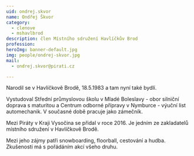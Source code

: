 ```yaml
---
uid: ondrej.skvor
name: Ondřej Škvor
category:
  - clenove
  - mshavlbrod
description: člen Místního sdružení Havlíčkův Brod
profession:
heroImg: banner-default.jpg
img: people/ondrej-skvor.jpg
mail:
  - ondrej.skvor@pirati.cz

---
```


Narodil se v Havlíčkově Brodě, 18.5.1983 a tam nyní také bydlí.

Vystudoval Střední průmyslovou školu v Mladé Boleslavy - obor silniční doprava s maturitou a Centrum odborné přípravy v Nymburce - výuční list automechanik. V současné době pracuje jako zámečník.

Mezi Piráty v Kraji Vysočina se přidal v roce 2016. Je jedním ze zakladatelů místního sdružení v Havlíčkově Brodě.

Mezi jeho zájmy patři snowboarding, floorball, cestování a hudba. Zkušenosti má s pořádáním akcí všeho druhu.

